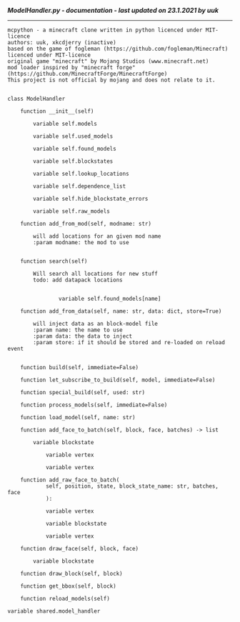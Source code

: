 ***ModelHandler.py - documentation - last updated on 23.1.2021 by uuk***
___

    mcpython - a minecraft clone written in python licenced under MIT-licence
    authors: uuk, xkcdjerry (inactive)
    based on the game of fogleman (https://github.com/fogleman/Minecraft) licenced under MIT-licence
    original game "minecraft" by Mojang Studios (www.minecraft.net)
    mod loader inspired by "minecraft forge" (https://github.com/MinecraftForge/MinecraftForge)
    This project is not official by mojang and does not relate to it.


    class ModelHandler

        function __init__(self)

            variable self.models

            variable self.used_models

            variable self.found_models

            variable self.blockstates

            variable self.lookup_locations

            variable self.dependence_list

            variable self.hide_blockstate_errors

            variable self.raw_models

        function add_from_mod(self, modname: str)
            
            will add locations for an given mod name
            :param modname: the mod to use


        function search(self)
            
            Will search all locations for new stuff
            todo: add datapack locations


                    variable self.found_models[name]

        function add_from_data(self, name: str, data: dict, store=True)
            
            will inject data as an block-model file
            :param name: the name to use
            :param data: the data to inject
            :param store: if it should be stored and re-loaded on reload event


        function build(self, immediate=False)

        function let_subscribe_to_build(self, model, immediate=False)

        function special_build(self, used: str)

        function process_models(self, immediate=False)

        function load_model(self, name: str)

        function add_face_to_batch(self, block, face, batches) -> list

            variable blockstate

                variable vertex

                variable vertex

        function add_raw_face_to_batch(
                self, position, state, block_state_name: str, batches, face
                ):

                variable vertex

                variable blockstate

                variable vertex

        function draw_face(self, block, face)

            variable blockstate

        function draw_block(self, block)

        function get_bbox(self, block)

        function reload_models(self)

    variable shared.model_handler